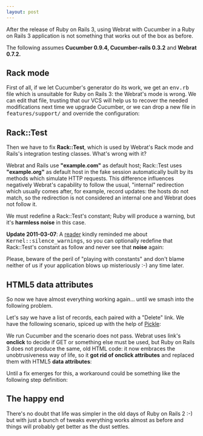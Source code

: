 ```yaml
---
layout: post
---
```

After the release of Ruby on Rails 3, using Webrat with Cucumber in a Ruby on
Rails 3 application is not something that works out of the box as before.

The following assumes **Cucumber 0.9.4, Cucumber-rails 0.3.2** and **Webrat
0.7.2.**

## Rack mode

First of all, if we let Cucumber's generator do its work, we get an
<tt>env.rb</tt> file which is unsuitable for Ruby on Rails 3: the Webrat's
mode is wrong. We can edit that file, trusting that our VCS will help us to
recover the needed modifications next time we upgrade Cucumber, or we can drop
a new file in <tt>features/support/</tt> and override the configuration:

<script src="https://gist.github.com/729996.js?file=webrat.rb">false;</script>

## Rack::Test

Then we have to fix **Rack::Test**, which is used by Webrat's Rack mode and
Rails's integration testing classes. What's wrong with it?

Webrat and Rails use **"example.com"** as default host; Rack::Test uses
**"example.org"** as default host in the fake session automatically built by
its methods which simulate HTTP requests. This difference influences
negatively Webrat's capability to follow the usual, "internal" redirection
which usually comes after, for example, record updates: the hosts do not
match, so the redirection is not considered an internal one and Webrat does
not follow it.

We must redefine a Rack::Test's constant; Ruby will produce a warning, but
it's **harmless noise** in this case.

<script src="https://gist.github.com/729996.js?file=rack-test-default-host.rb">false;</script>

**Update 2011-03-07**: A [reader](https://github.com/jschairb) kindly reminded
me about <tt>Kernel::silence_warnings</tt>, so you can optionally redefine
that Rack::Test's constant as follow and never see that **noise** again:

<script src="https://gist.github.com/729996.js?file=silent-rack-test-default-host.rb">false;</script>

Please, beware of the peril of "playing with constants" and don't blame
neither of us if your application blows up misteriously :-) any time later.

## HTML5 data attributes

So now we have almost everything working again... until we smash into the
following problem.

Let's say we have a list of records, each paired with a "Delete" link. We have
the following scenario, spiced up with the help of [Pickle](https://github.com/ianwhite/pickle):

<script src="https://gist.github.com/729996.js?file=gistfile3.feature">false;</script>

We run Cucumber and the scenario does not pass. Webrat uses link's **onclick**
to decide if GET or something else must be used, but Ruby on Rails 3 does not
produce the same, old HTML code: it now embraces the unobtrusiveness way of
life, so it **got rid of onclick attributes** and replaced them with HTML5
**data attributes**:

<script src="https://gist.github.com/729996.js?file=gistfile4.html">false;</script>

Until a fix emerges for this, a workaround could be something like the
following step definition:

<script src="https://gist.github.com/729996.js?file=user_steps.rb">false;</script>

## The happy end

There's no doubt that life was simpler in the old days of Ruby on Rails 2 :-) but with just a bunch of tweaks everything works almost as before and things will probably get better as the dust settles.
